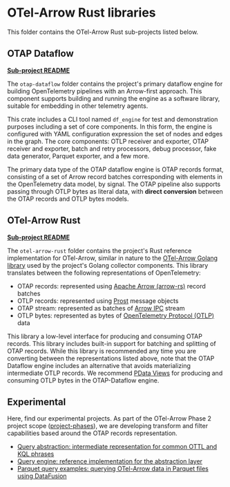 # OTel-Arrow Rust libraries

This folder contains the OTel-Arrow Rust sub-projects listed below.

## OTAP Dataflow

**[Sub-project README](./otap-dataflow/README.md)**

The `otap-dataflow` folder contains the project's primary dataflow
engine for building OpenTelemetry pipelines with an Arrow-first
approach. This component supports building and running the engine as a
software library, suitable for embedding in other telemetry agents.

This crate includes a CLI tool named `df_engine` for test and
demonstration purposes including a set of core components. In this
form, the engine is configured with YAML configuration expression the
set of nodes and edges in the graph. The core components: OTLP
receiver and exporter, OTAP receiver and exporter, batch and retry
processors, debug processor, fake data generator, Parquet exporter,
and a few more.

The primary data type of the OTAP dataflow engine is OTAP records
format, consisting of a set of Arrow record batches corresponding with
elements in the OpenTelemetry data model, by signal. The OTAP pipeline
also supports passing through OTLP bytes as literal data, with
**direct conversion** between the OTAP records and OTLP bytes models.

## OTel-Arrow Rust

**[Sub-project README](./otel-arrow-rust/README.md)**

The `otel-arrow-rust` folder contains the project's Rust reference
implementation for OTel-Arrow, similar in nature to the [OTel-Arrow
Golang library](../go/README.md) used by the project's Golang
collector components.  This library translates between the following
representations of OpenTelemetry:

- OTAP records: represented using [Apache Arrow (arrow-rs)][ARROW_RS]
  record batches
- OTLP records: represented using [Prost][PROST_RS] message objects
- OTAP stream: represented as batches of [Arrow IPC][ARROW_IPC] stream
- OTLP bytes: represented as bytes of [OpenTelemetry Protocol
  (OTLP)][OTLP] data

[ARROW_RS]: https://github.com/apache/arrow-rs/blob/main/README.md
[PROST_RS]: https://github.com/tokio-rs/prost/blob/master/README.md
[ARROW_IPC]: https://arrow.apache.org/docs/format/IPC.html
[OTLP]: https://opentelemetry.io/docs/specs/otel/protocol/

This library a low-level interface for producing and consuming OTAP
records.  This library includes built-in support for batching and
splitting of OTAP records.  While this library is recommended any time
you are converting between the representations listed above, note that
the OTAP Dataflow engine includes an alternative that avoids
materializing intermediate OTLP records.  We recommend [PData
Views](./otap-dataflow/crates/pdata-views/README.md) for producing and
consuming OTLP bytes in the OTAP-Dataflow engine.

## Experimental

Here, find our experimental projects. As part of the OTel-Arrow Phase
2 project scope ([project-phases](../docs/project-phases.md)), we are
developing transform and filter capabilities based around the OTAP
records representation.

- [Query abstraction: intermediate representation for common OTTL and
  KQL phrases](./experimental/query_abstraction/README.md)
- [Query engine: reference implementation for the abstraction
  layer](./experimental/query_engine/README.md)
- [Parquet query examples: querying OTel-Arrow data in Parquet
  files using DataFusion](./parquet_query_examples/README.md)
